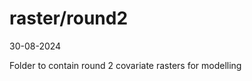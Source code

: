 raster/round2
================
30-08-2024

Folder to contain round 2 covariate rasters for modelling